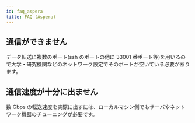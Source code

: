 ```yaml
---
id: faq_aspera
title: FAQ (Aspera)
---
```




## 通信ができません

データ転送に複数のポート(ssh のポートの他に 33001 番ポート等)を用いるので大学・研究機関などのネットワーク設定でそのポートが空いている必要があります。

## 通信速度が十分に出ません

数 Gbps の転送速度を実際に出すには、ローカルマシン側でもサーバやネットワーク機器のチューニングが必要です。

